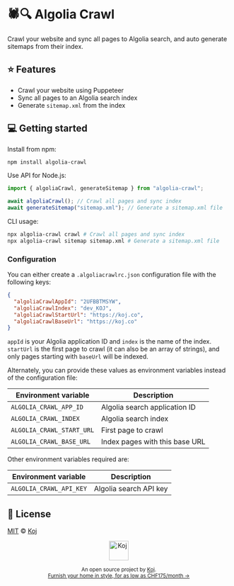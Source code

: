 # 🕷️🔍 Algolia Crawl

Crawl your website and sync all pages to Algolia search, and auto generate sitemaps from their index.

## ⭐️ Features

- Crawl your website using Puppeteer
- Sync all pages to an Algolia search index
- Generate `sitemap.xml` from the index

## 💻 Getting started

Install from npm:

```bash
npm install algolia-crawl
```

Use API for Node.js:

```ts
import { algoliaCrawl, generateSitemap } from "algolia-crawl";

await algoliaCrawl(); // Crawl all pages and sync index
await generateSitemap("sitemap.xml"); // Generate a sitemap.xml file
```

CLI usage:

```bash
npx algolia-crawl crawl # Crawl all pages and sync index
npx algolia-crawl sitemap sitemap.xml # Generate a sitemap.xml file
```

### Configuration

You can either create a `.algoliacrawlrc.json` configuration file with the following keys:

```json
{
  "algoliaCrawlAppId": "2UFBBTMSYW",
  "algoliaCrawlIndex": "dev_KOJ",
  "algoliaCrawlStartUrl": "https://koj.co",
  "algoliaCrawlBaseUrl": "https://koj.co"
}
```

`appId` is your Algolia application ID and `index` is the name of the index. `startUrl` is the first page to crawl (it can also be an array of strings), and only pages starting with `baseUrl` will be indexed.

Alternately, you can provide these values as environment variables instead of the configuration file:

| Environment variable      | Description                    |
| ------------------------- | ------------------------------ |
| `ALGOLIA_CRAWL_APP_ID`    | Algolia search application ID  |
| `ALGOLIA_CRAWL_INDEX`     | Algolia search index           |
| `ALGOLIA_CRAWL_START_URL` | First page to crawl            |
| `ALGOLIA_CRAWL_BASE_URL`  | Index pages with this base URL |

Other environment variables required are:

| Environment variable    | Description            |
| ----------------------- | ---------------------- |
| `ALGOLIA_CRAWL_API_KEY` | Algolia search API key |

## 📄 License

[MIT](./LICENSE) © [Koj](https://koj.co)

<p align="center">
  <a href="https://koj.co">
    <img width="44" alt="Koj" src="https://kojcdn.com/v1598284251/website-v2/koj-github-footer_m089ze.svg">
  </a>
</p>
<p align="center">
  <sub>An open source project by <a href="https://koj.co">Koj</a>. <br> <a href="https://koj.co">Furnish your home in style, for as low as CHF175/month →</a></sub>
</p>
